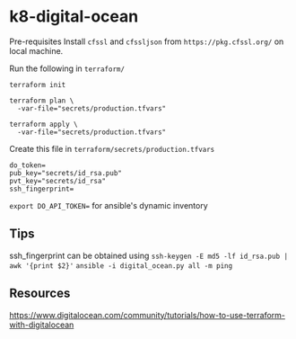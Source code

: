 # k8-digital-ocean

Pre-requisites
Install `cfssl` and `cfssljson` from `https://pkg.cfssl.org/` on local machine.


Run the following in `terraform/`

```
terraform init 

terraform plan \
  -var-file="secrets/production.tfvars"

terraform apply \
  -var-file="secrets/production.tfvars"
```

Create this file in `terraform/secrets/production.tfvars`
```
do_token=
pub_key="secrets/id_rsa.pub"
pvt_key="secrets/id_rsa"
ssh_fingerprint=
```

`export DO_API_TOKEN=` for ansible's dynamic inventory

## Tips
ssh_fingerprint can be obtained using `ssh-keygen -E md5 -lf id_rsa.pub | awk '{print $2}'`
`ansible -i digital_ocean.py all -m ping`

## Resources
https://www.digitalocean.com/community/tutorials/how-to-use-terraform-with-digitalocean